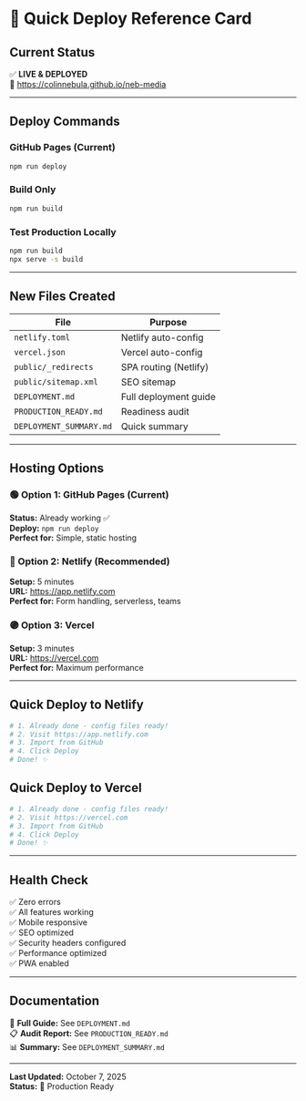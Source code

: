 # 🚀 Quick Deploy Reference Card

## Current Status
✅ **LIVE & DEPLOYED**  
🔗 https://colinnebula.github.io/neb-media

---

## Deploy Commands

### GitHub Pages (Current)
```bash
npm run deploy
```

### Build Only
```bash
npm run build
```

### Test Production Locally
```bash
npm run build
npx serve -s build
```

---

## New Files Created

| File | Purpose |
|------|---------|
| `netlify.toml` | Netlify auto-config |
| `vercel.json` | Vercel auto-config |
| `public/_redirects` | SPA routing (Netlify) |
| `public/sitemap.xml` | SEO sitemap |
| `DEPLOYMENT.md` | Full deployment guide |
| `PRODUCTION_READY.md` | Readiness audit |
| `DEPLOYMENT_SUMMARY.md` | Quick summary |

---

## Hosting Options

### 🟢 Option 1: GitHub Pages (Current)
**Status:** Already working ✅  
**Deploy:** `npm run deploy`  
**Perfect for:** Simple, static hosting

### 🔵 Option 2: Netlify (Recommended)
**Setup:** 5 minutes  
**URL:** https://app.netlify.com  
**Perfect for:** Form handling, serverless, teams

### 🟣 Option 3: Vercel
**Setup:** 3 minutes  
**URL:** https://vercel.com  
**Perfect for:** Maximum performance

---

## Quick Deploy to Netlify

```bash
# 1. Already done - config files ready!
# 2. Visit https://app.netlify.com
# 3. Import from GitHub
# 4. Click Deploy
# Done! ✨
```

## Quick Deploy to Vercel

```bash
# 1. Already done - config files ready!
# 2. Visit https://vercel.com
# 3. Import from GitHub
# 4. Click Deploy
# Done! ✨
```

---

## Health Check

✅ Zero errors  
✅ All features working  
✅ Mobile responsive  
✅ SEO optimized  
✅ Security headers configured  
✅ Performance optimized  
✅ PWA enabled  

---

## Documentation

📖 **Full Guide:** See `DEPLOYMENT.md`  
📋 **Audit Report:** See `PRODUCTION_READY.md`  
📊 **Summary:** See `DEPLOYMENT_SUMMARY.md`

---

**Last Updated:** October 7, 2025  
**Status:** 🚀 Production Ready

